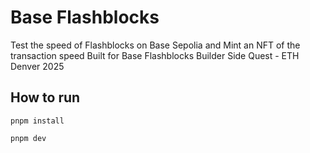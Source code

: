# Base Flashblocks

Test the speed of Flashblocks on Base Sepolia and Mint an NFT of the transaction speed
Built for Base Flashblocks Builder Side Quest - ETH Denver 2025

## How to run

```
pnpm install
```

```
pnpm dev
```
